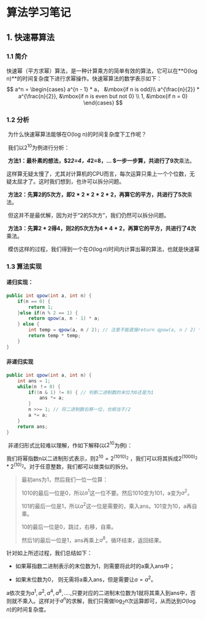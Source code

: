 # 算法学习笔记

## 1. 快速幂算法

### 1.1 简介

​		快速幂（平方求幂）算法，是一种计算乘方的简单有效的算法，它可以在**O(log n)**的时间复杂度下进行求幂操作。快速幂算法的数学表示如下：
$$
a^n = \begin{cases}
a^{n - 1} * a， &\mbox{if n is odd}\\
a^{\frac{n}{2}} * a^{\frac{n}{2}}, &\mbox{if n is even but not 0} \\
1, &\mbox{if n = 0}
\end{cases}
$$

### 1.2 分析

​		为什么快速幂算法能够在O(log n)的时间复杂度下工作呢？

​		我们以$2^{10}$为例进行分析：

​		**方法1：**最朴素的想法，$2*2=4，4*2=8，... $一步一步算，共进行了**9次**乘法。

​		这样算无疑太慢了，尤其对计算机的CPU而言，每次运算只乘上一个个位数，无疑太屈才了。这时我们想到，也许可以拆分问题。

​		**方法2：**先算2的5次方，即$2*2*2*2*2$，再算它的平方，共进行了**5次**乘法。

​		但这并不是最优解，因为对于“2的5次方”，我们仍然可以拆分问题。		

​		**方法3：**先算$2*2$得4，则2的5次方为$4*4*2$，再算它的平方，共进行了**4次**乘法。

​		模仿这样的过程，我们得到一个在$O(\log n)$时间内计算出幂的算法，也就是快速幂

### 1.3 算法实现

#### 递归实现：

```java
public int qpow(int a, int n) {
    if(n == 0) {
        return 1;
    }else if(n % 2 == 1) {
        return qpow(a, n - 1) * a;
    } else {
        int temp = qpow(a, n / 2); // 注意不能直接return qpow(a, n / 2) * qpow(a, n / 2), 否则会退化为O(n)。
        return temp * temp;
    }
}
```

#### 非递归实现

```java
public int qpow(int a, int n) {
    int ans = 1;
    while(n ！= 0) {
    	if((n & 1) != 0) { // 判断二进制数的末位为0还是为1
        	ans *= a;
    	}
    	n >>= 1; // 将二进制数右移一位，也相当于/2
    	a *= a;   
    }
    return ans;
}
```

​	非递归形式比较难以理解，作如下解释(以$2^{10}$为例)：

我们将幂指数n以二进制形式表示，则$2^{10} = 2^{(1010)_2}$ ，我们可以将其拆成$2^{(1000)_2} * 2^{(10)_2}$。对于任意整数，我们都可以做类似的拆分。

> 最初ans为1，然后我们一位一位算：
>
> 1010的最后一位是0，所以$a^1$这一位不要。然后1010变为101，a变为$a^2$。
>
> 101的最后一位是1，所以$a^2$这一位是需要的，乘入ans。101变为10，a再自乘。
>
> 10的最后一位是0，跳过，右移，自乘。
>
> 然后1的最后一位是1，ans再乘上$a^8$。循环结束，返回结果。

针对如上所述过程，我们总结如下：

- 如果幂指数二进制表示的末位数为1，则需要将此时的a乘入ans中；

- 如果末位数为0， 则无需将a乘入ans，但是需要让$a = a^2$。

a依次变为$a^1, a^2, a^4, a^8, ....$,只要对应的二进制末位数为1就将其乘入到ans中，否则就不乘入。这样对于$a^n$的求解，我们只需做$\log_2{n}$次运算即可，从而达到$O(\log n)$的时间复杂度。